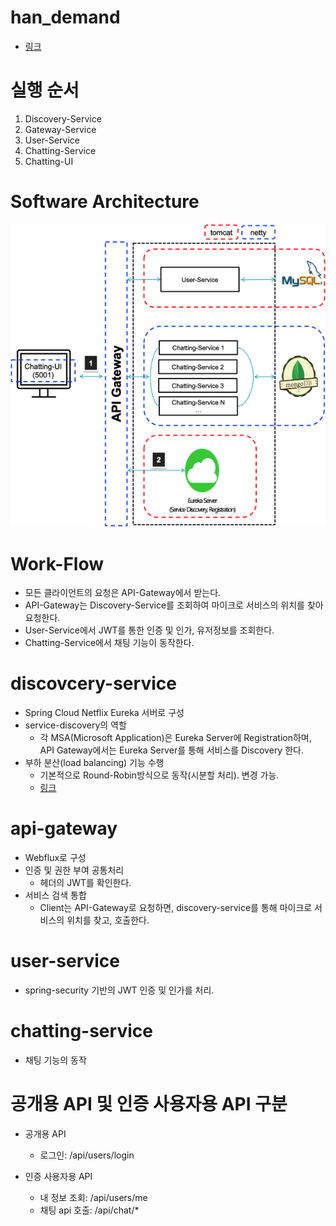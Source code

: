 # han_demand
- [링크](https://okky.kr/article/423650)

# 실행 순서
1. Discovery-Service
2. Gateway-Service
3. User-Service
4. Chatting-Service
5. Chatting-UI

# Software Architecture
![architecture](img/architecture.png)
# Work-Flow
- 모든 클라이언트의 요청은 API-Gateway에서 받는다.
- API-Gateway는 Discovery-Service를 조회하여 마이크로 서비스의 위치를 찾아 요청한다.
- User-Service에서 JWT를 통한 인증 및 인가, 유저정보를 조회한다.
- Chatting-Service에서 채팅 기능이 동작한다.

# discovcery-service
- Spring Cloud Netflix Eureka 서버로 구성
- service-discovery의 역할
  - 각 MSA(Microsoft Application)은 Eureka Server에 Registration하며, API Gateway에서는 Eureka Server를 통해 서비스를 Discovery 한다.
- 부하 분산(load balancing) 기능 수행
  - 기본적으로 Round-Robin방식으로 동작(시분할 처리). 변경 가능.
  - [링크](https://docs.spring.io/spring-cloud-commons/docs/current/reference/html/#switching-between-the-load-balancing-algorithms)

# api-gateway
- Webflux로 구성
- 인증 및 권한 부여 공통처리
  - 헤더의 JWT를 확인한다.
- 서비스 검색 통합
  - Client는 API-Gateway로 요청하면, discovery-service를 통해 마이크로 서비스의 위치를 찾고, 호출한다.

# user-service

- spring-security 기반의 JWT 인증 및 인가를 처리.

# chatting-service

- 채팅 기능의 동작


# 공개용 API 및 인증 사용자용 API 구분

- 공개용 API
  - 로그인: /api/users/login

- 인증 사용자용 API
  - 내 정보 조회: /api/users/me
  - 채팅 api 호출: /api/chat/*
